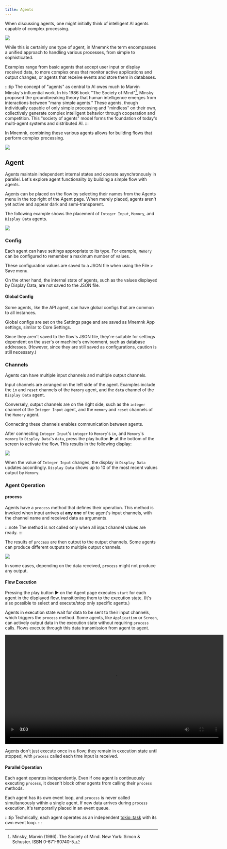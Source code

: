 ```yaml
---
title: Agents
---
```


When discussing agents, one might initially think of intelligent AI agents capable of complex processing.

![](/images/guide/concepts/agents/chat-model-agent.png)

While this is certainly one type of agent, in Mnemnk the term encompasses a unified approach to handling various processes, from simple to sophisticated.

Examples range from basic agents that accept user input or display received data, to more complex ones that monitor active applications and output changes, or agents that receive events and store them in databases.

:::tip
The concept of "agents" as central to AI owes much to Marvin Minsky's influential work.
In his 1986 book "The Society of Mind"[^1], Minsky proposed the groundbreaking theory that human intelligence emerges from interactions between "many simple agents."
These agents, though individually capable of only simple processing and "mindless" on their own, collectively generate complex intelligent behavior through cooperation and competition.
This "society of agents" model forms the foundation of today's multi-agent systems and distributed AI.
:::

In Mnemnk, combining these various agents allows for building flows that perform complex processing.

![](/images/guide/concepts/agents/simple-chat-bot.png)

## Agent

Agents maintain independent internal states and operate asynchronously in parallel.
Let's explore agent functionality by building a simple flow with agents.

Agents can be placed on the flow by selecting their names from the Agents menu in the top right of the Agent page.
When merely placed, agents aren't yet active and appear dark and semi-transparent.

The following example shows the placement of `Integer Input`, `Memory`, and `Display Data` agents.

![](/images/guide/concepts/agents/first-agent-flow1.png)

### Config

Each agent can have settings appropriate to its type. For example, `Memory` can be configured to remember a maximum number of values.

These configuration values are saved to a JSON file when using the File > Save menu.

On the other hand, the internal state of agents, such as the values displayed by Display Data, are not saved to the JSON file.

<Expansion title="Global Config" showIcon={false}>

#### Global Config

Some agents, like the API agent, can have global configs that are common to all instances.

Global configs are set on the Settings page and are saved as Mnemnk App settings, similar to Core Settings.

Since they aren't saved to the flow's JSON file, they're suitable for settings dependent on the user's or machine's environment, such as database addresses.
(However, since they are still saved as configurations, caution is still necessary.)

</Expansion>

### Channels

Agents can have multiple input channels and multiple output channels.

Input channels are arranged on the left side of the agent.
Examples include the `in` and `reset` channels of the `Memory` agent, and the `data` channel of the `Display Data` agent.

Conversely, output channels are on the right side, such as
the `integer` channel of the `Integer Input` agent, and the `memory` and `reset` channels of the `Memory` agent.

Connecting these channels enables communication between agents.

After connecting `Integer Input`'s `integer` to `Memory`'s `in`, and `Memory`'s `memory` to `Display Data`'s `data`, press the play button ▶ at the bottom of the screen to activate the flow.
This results in the following display:

![](/images/guide/concepts/agents/first-agent-flow2.png)

When the value of `Integer Input` changes, the display in `Display Data` updates accordingly.
`Display Data` shows up to 10 of the most recent values output by `Memory`.

### Agent Operation

#### process

Agents have a `process` method that defines their operation.
This method is invoked when input arrives at **any one** of the agent's input channels, with the channel name and received data as arguments.

:::note
The method is not called only when all input channel values are ready.
:::

The results of `process` are then output to the output channels.
Some agents can produce different outputs to multiple output channels.

![](/images/guide/concepts/agents/web-base-loader-agent.png)

In some cases, depending on the data received, `process` might not produce any output.

#### Flow Execution

Pressing the play button ▶ on the Agent page executes `start` for each agent in the displayed flow, transitioning them to the execution state.
(It's also possible to select and execute/stop only specific agents.)

Agents in execution state wait for data to be sent to their input channels, which triggers the `process` method.
Some agents, like `Application` or `Screen`, can actively output data in the execution state without requiring `process` calls.
Flows execute through this data transmission from agent to agent.

<video src="/images/guide/concepts/agents/interval-timer.mp4" controls="true" width="720px">interval timer</video>

Agents don't just execute once in a flow; they remain in execution state until stopped, with `process` called each time input is received.

#### Parallel Operation

Each agent operates independently.
Even if one agent is continuously executing `process`, it doesn't block other agents from calling their `process` methods.

Each agent has its own event loop, and `process` is never called simultaneously within a single agent.
If new data arrives during `process` execution, it's temporarily placed in an event queue.

:::tip
Technically, each agent operates as an independent [tokio::task](https://docs.rs/tokio/latest/tokio/task/) with its own event loop.
:::

[^1]: Minsky, Marvin (1986). The Society of Mind. New York: Simon & Schuster. ISBN 0-671-60740-5.
